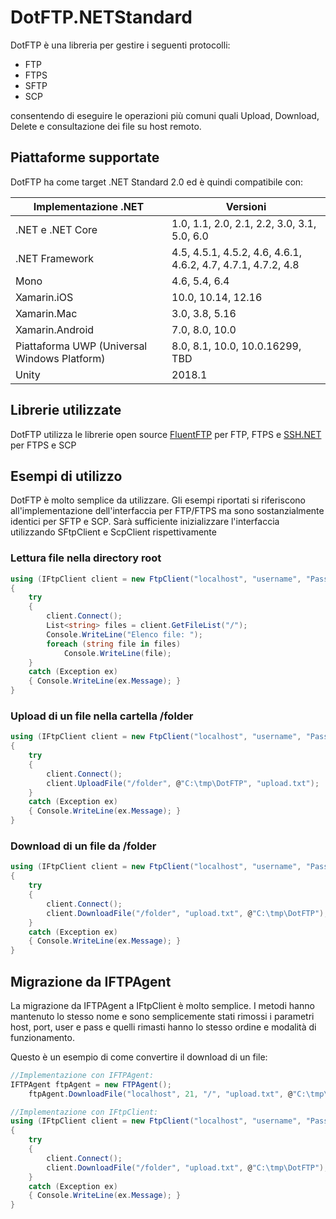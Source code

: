 # DotFTP.NETStandard

DotFTP è una libreria per gestire i seguenti protocolli:
- FTP
- FTPS
- SFTP
- SCP

consentendo di eseguire le operazioni più comuni quali Upload, Download, Delete e consultazione dei file su host remoto.

## Piattaforme supportate

DotFTP ha come target .NET Standard 2.0 ed è quindi compatibile con:

Implementazione .NET|Versioni
---|---
.NET e .NET Core|1.0, 1.1, 2.0, 2.1, 2.2, 3.0, 3.1, 5.0, 6.0
.NET Framework|4.5, 4.5.1, 4.5.2, 4.6, 4.6.1, 4.6.2, 4.7, 4.7.1, 4.7.2, 4.8
Mono|4.6, 5.4, 6.4
Xamarin.iOS|10.0, 10.14, 12.16
Xamarin.Mac|3.0, 3.8, 5.16
Xamarin.Android|7.0, 8.0, 10.0
Piattaforma UWP (Universal Windows Platform)|8.0, 8.1, 10.0, 10.0.16299, TBD
Unity|2018.1

## Librerie utilizzate
DotFTP utilizza le librerie open source [FluentFTP](https://github.com/robinrodricks/FluentFTP) per FTP, FTPS e [SSH.NET](https://github.com/sshnet/SSH.NET) per FTPS e SCP

## Esempi di utilizzo
DotFTP è molto semplice da utilizzare. Gli esempi riportati si riferiscono all'implementazione dell'interfaccia per FTP/FTPS ma sono sostanzialmente identici per SFTP e SCP. Sarà sufficiente inizializzare l'interfaccia utilizzando SFtpClient e ScpClient rispettivamente

### Lettura file nella directory root
```c#
using (IFtpClient client = new FtpClient("localhost", "username", "Password"))
{
    try
    {
        client.Connect();
        List<string> files = client.GetFileList("/");
        Console.WriteLine("Elenco file: ");
        foreach (string file in files)
            Console.WriteLine(file);
    }
    catch (Exception ex)
    { Console.WriteLine(ex.Message); }
}
```
### Upload di un file nella cartella /folder
```c#
using (IFtpClient client = new FtpClient("localhost", "username", "Password"))
{
    try
    {
        client.Connect();
        client.UploadFile("/folder", @"C:\tmp\DotFTP", "upload.txt");
    }
    catch (Exception ex)
    { Console.WriteLine(ex.Message); }
}
```
### Download di un file da /folder
```c#
using (IFtpClient client = new FtpClient("localhost", "username", "Password"))
{
    try
    {
        client.Connect();
        client.DownloadFile("/folder", "upload.txt", @"C:\tmp\DotFTP");
    }
    catch (Exception ex)
    { Console.WriteLine(ex.Message); }
}
```

## Migrazione da IFTPAgent

La migrazione da IFTPAgent a IFtpClient è molto semplice. I metodi hanno mantenuto lo stesso nome e sono semplicemente stati rimossi i parametri host, port, user e pass e quelli rimasti hanno lo stesso ordine e modalità di funzionamento.

Questo è un esempio di come convertire il download di un file:
```c#
//Implementazione con IFTPAgent: 
IFTPAgent ftpAgent = new FTPAgent();
    ftpAgent.DownloadFile("localhost", 21, "/", "upload.txt", @"C:\tmp\DotFTP", "username", "Password");

//Implementazione con IFtpClient:
using (IFtpClient client = new FtpClient("localhost", "username", "Password", 21))
{
    try
    {
        client.Connect();
        client.DownloadFile("/folder", "upload.txt", @"C:\tmp\DotFTP");
    }
    catch (Exception ex)
    { Console.WriteLine(ex.Message); }
}
```
